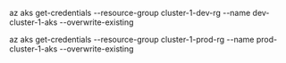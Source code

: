 az aks get-credentials --resource-group cluster-1-dev-rg --name dev-cluster-1-aks --overwrite-existing

az aks get-credentials --resource-group cluster-1-prod-rg --name prod-cluster-1-aks --overwrite-existing
